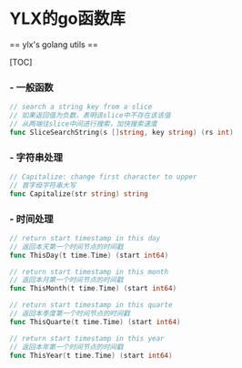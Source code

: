 # YLX的go函数库

== ylx's golang utils ==

[TOC]

### - 一般函数
```go
// search a string key from a slice
// 如果返回值为负数，表明该slice中不存在该该值
// 从两端往slice中间进行搜索，加快搜索速度
func SliceSearchString(s []string, key string) (rs int)
```

### -  字符串处理
```go
// Capitalize: change first character to upper
// 首字母字符串大写
func Capitalize(str string) string 
```


### -  时间处理
```go
// return start timestamp in this day
// 返回本天第一个时间节点的时间戳
func ThisDay(t time.Time) (start int64)
```
```go
// return start timestamp in this month
// 返回本月第一个时间节点的时间戳
func ThisMonth(t time.Time) (start int64) 
````

```go
// return start timestamp in this quarte
// 返回本季度第一个时间节点的时间戳
func ThisQuarte(t time.Time) (start int64) 
```
```go
// return start timestamp in this year
// 返回本年第一个时间节点的时间戳
func ThisYear(t time.Time) (start int64)
```


